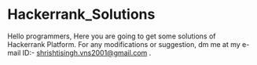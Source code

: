 # Hackerrank_Solutions
Hello programmers,
Here you are going to get some solutions of Hackerrank Platform. 
For any modifications or suggestion, dm me at my e-mail ID:- shrishtisingh.vns2001@gmail.com .
